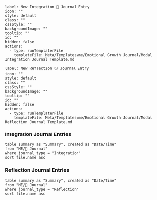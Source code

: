 ---
---

```meta-bind-button
label: New Integration 🔁 Journal Entry
icon: ""
style: default
class: ""
cssStyle: ""
backgroundImage: ""
tooltip: ""
id: ""
hidden: false
actions:
  - type: runTemplaterFile
    templateFile: Meta/Templates/me/Emotional Growth Journal/Modal Integration Journal Template.md

```

```meta-bind-button
label: New Reflection 🪞 Journal Entry
icon: ""
style: default
class: ""
cssStyle: ""
backgroundImage: ""
tooltip: ""
id: ""
hidden: false
actions:
  - type: runTemplaterFile
    templateFile: Meta/Templates/me/Emotional Growth Journal/Modal Reflection Journal Template.md

```

### Integration Journal Entries
```dataview
table summary as "Summary", created as "Date/Time"
from "ME/📓 Journal"
where journal_type = "Integration"
sort file.name asc 

```

### Reflection Journal Entries
```dataview
table summary as "Summary", created as "Date/Time"
from "ME/📓 Journal"
where journal_type = "Reflection"
sort file.name asc 

```
